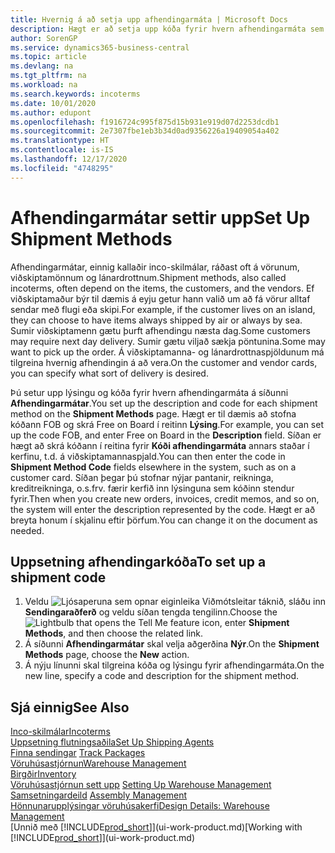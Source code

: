 ```yaml
---
title: Hvernig á að setja upp afhendingarmáta | Microsoft Docs
description: Hægt er að setja upp kóða fyrir hvern afhendingarmáta sem boðið er upp á og slá inn upplýsingar um þá.
author: SorenGP
ms.service: dynamics365-business-central
ms.topic: article
ms.devlang: na
ms.tgt_pltfrm: na
ms.workload: na
ms.search.keywords: incoterms
ms.date: 10/01/2020
ms.author: edupont
ms.openlocfilehash: f1916724c995f875d15b931e919d07d2253dcdb1
ms.sourcegitcommit: 2e7307fbe1eb3b34d0ad9356226a19409054a402
ms.translationtype: HT
ms.contentlocale: is-IS
ms.lasthandoff: 12/17/2020
ms.locfileid: "4748295"
---
```

# <a name="set-up-shipment-methods"></a><span data-ttu-id="94b02-103">Afhendingarmátar settir upp</span><span class="sxs-lookup"><span data-stu-id="94b02-103">Set Up Shipment Methods</span></span>
<span data-ttu-id="94b02-104">Afhendingarmátar, einnig kallaðir inco-skilmálar, ráðast oft á vörunum, viðskiptamönnum og lánardrottnum.</span><span class="sxs-lookup"><span data-stu-id="94b02-104">Shipment methods, also called incoterms, often depend on the items, the customers, and the vendors.</span></span> <span data-ttu-id="94b02-105">Ef viðskiptamaður býr til dæmis á eyju getur hann valið um að fá vörur alltaf sendar með flugi eða skipi.</span><span class="sxs-lookup"><span data-stu-id="94b02-105">For example, if the customer lives on an island, they can choose to have items always shipped by air or always by sea.</span></span> <span data-ttu-id="94b02-106">Sumir viðskiptamenn gætu þurft afhendingu næsta dag.</span><span class="sxs-lookup"><span data-stu-id="94b02-106">Some customers may require next day delivery.</span></span> <span data-ttu-id="94b02-107">Sumir gætu viljað sækja pöntunina.</span><span class="sxs-lookup"><span data-stu-id="94b02-107">Some may want to pick up the order.</span></span> <span data-ttu-id="94b02-108">Á viðskiptamanna- og lánardrottnaspjöldunum má tilgreina hvernig afhendingin á að vera.</span><span class="sxs-lookup"><span data-stu-id="94b02-108">On the customer and vendor cards, you can specify what sort of delivery is desired.</span></span>

<span data-ttu-id="94b02-109">Þú setur upp lýsingu og kóða fyrir hvern afhendingarmáta á síðunni **Afhendingarmátar**.</span><span class="sxs-lookup"><span data-stu-id="94b02-109">You set up the description and code for each shipment method on the **Shipment Methods** page.</span></span> <span data-ttu-id="94b02-110">Hægt er til dæmis að stofna kóðann FOB og skrá Free on Board í reitinn **Lýsing**.</span><span class="sxs-lookup"><span data-stu-id="94b02-110">For example, you can set up the code FOB, and enter Free on Board in the **Description** field.</span></span> <span data-ttu-id="94b02-111">Síðan er hægt að skrá kóðann í reitina fyrir **Kóði afhendingarmáta** annars staðar í kerfinu, t.d. á viðskiptamannaspjald.</span><span class="sxs-lookup"><span data-stu-id="94b02-111">You can then enter the code in **Shipment Method Code** fields elsewhere in the system, such as on a customer card.</span></span> <span data-ttu-id="94b02-112">Síðan þegar þú stofnar nýjar pantanir, reikninga, kreditreikninga, o.s.frv. færir kerfið inn lýsinguna sem kóðinn stendur fyrir.</span><span class="sxs-lookup"><span data-stu-id="94b02-112">Then when you create new orders, invoices, credit memos, and so on, the system will enter the description represented by the code.</span></span> <span data-ttu-id="94b02-113">Hægt er að breyta honum í skjalinu eftir þörfum.</span><span class="sxs-lookup"><span data-stu-id="94b02-113">You can change it on the document as needed.</span></span>

## <a name="to-set-up-a-shipment-code"></a><span data-ttu-id="94b02-114">Uppsetning afhendingarkóða</span><span class="sxs-lookup"><span data-stu-id="94b02-114">To set up a shipment code</span></span>
1. <span data-ttu-id="94b02-115">Veldu ![Ljósaperuna sem opnar eiginleika Viðmótsleitar](media/ui-search/search_small.png "Segðu mér hvað þú vilt gera") táknið, sláðu inn **Sendingaraðferð** og veldu síðan tengda tengilinn.</span><span class="sxs-lookup"><span data-stu-id="94b02-115">Choose the ![Lightbulb that opens the Tell Me feature](media/ui-search/search_small.png "Tell me what you want to do") icon, enter **Shipment Methods**, and then choose the related link.</span></span>
2. <span data-ttu-id="94b02-116">Á síðunni **Afhendingarmátar** skal velja aðgerðina **Nýr**.</span><span class="sxs-lookup"><span data-stu-id="94b02-116">On the **Shipment Methods** page, choose the **New** action.</span></span>
3. <span data-ttu-id="94b02-117">Á nýju línunni skal tilgreina kóða og lýsingu fyrir afhendingarmáta.</span><span class="sxs-lookup"><span data-stu-id="94b02-117">On the new line, specify a code and description for the shipment method.</span></span>

## <a name="see-also"></a><span data-ttu-id="94b02-118">Sjá einnig</span><span class="sxs-lookup"><span data-stu-id="94b02-118">See Also</span></span>
[<span data-ttu-id="94b02-119">Inco-skilmálar</span><span class="sxs-lookup"><span data-stu-id="94b02-119">Incoterms</span></span>](https://iccwbo.org/resources-for-business/incoterms-rules)  
[<span data-ttu-id="94b02-120">Uppsetning flutningsaðila</span><span class="sxs-lookup"><span data-stu-id="94b02-120">Set Up Shipping Agents</span></span>](sales-how-to-set-up-shipping-agents.md)  
<span data-ttu-id="94b02-121">[Finna sendingar](sales-how-track-packages.md)  </span><span class="sxs-lookup"><span data-stu-id="94b02-121">[Track Packages](sales-how-track-packages.md)  </span></span>  
[<span data-ttu-id="94b02-122">Vöruhúsastjórnun</span><span class="sxs-lookup"><span data-stu-id="94b02-122">Warehouse Management</span></span>](warehouse-manage-warehouse.md)  
[<span data-ttu-id="94b02-123">Birgðir</span><span class="sxs-lookup"><span data-stu-id="94b02-123">Inventory</span></span>](inventory-manage-inventory.md)  
<span data-ttu-id="94b02-124">[Vöruhúsastjórnun sett upp](warehouse-setup-warehouse.md)   </span><span class="sxs-lookup"><span data-stu-id="94b02-124">[Setting Up Warehouse Management](warehouse-setup-warehouse.md)   </span></span>  
<span data-ttu-id="94b02-125">[Samsetningardeild](assembly-assemble-items.md)  </span><span class="sxs-lookup"><span data-stu-id="94b02-125">[Assembly Management](assembly-assemble-items.md)  </span></span>  
[<span data-ttu-id="94b02-126">Hönnunarupplýsingar vöruhúsakerfi</span><span class="sxs-lookup"><span data-stu-id="94b02-126">Design Details: Warehouse Management</span></span>](design-details-warehouse-management.md)  
<span data-ttu-id="94b02-127">[Unnið með [!INCLUDE[prod_short](includes/prod_short.md)]](ui-work-product.md)</span><span class="sxs-lookup"><span data-stu-id="94b02-127">[Working with [!INCLUDE[prod_short](includes/prod_short.md)]](ui-work-product.md)</span></span>  

